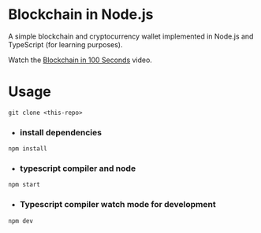 # Blockchain in Node.js

A simple blockchain and cryptocurrency wallet implemented in Node.js and TypeScript (for learning purposes).

Watch the [Blockchain in 100 Seconds](https://youtu.be/qF7dkrce-mQ) video.

# Usage

```
git clone <this-repo>
```

- ### install dependencies

```
npm install
```

- ### typescript compiler and node

```
npm start
```

- ### Typescript compiler watch mode for development

```
npm dev
```
